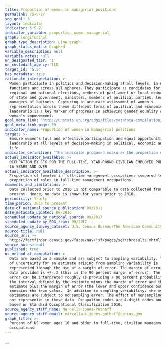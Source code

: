 ```yaml
---
title: Proportion of women in managerial positions
permalink: /5-5-2/
sdg_goal: 5
layout: indicator
indicator: 5.5.2
indicator_variable: proportion_women_managerial
graph: longitudinal
graph_type_description: Line graph
graph_status_notes: Graphed
variable_description: null
variable_notes: null
un_designated_tier: '1'
un_custodial_agency: ILO
target_id: '5.5'
has_metadata: true
rationale_interpretation: >-
  Women participate in politics and decision-making at all levels, in different
  functions and across all spheres. They participate as candidates for local,
  regional and national elections, members of parliament or local council, heads
  of state and government, ministers, members of political parties, leaders and
  managers of business. Capturing an accurate assessment of women's
  representation across these different forms of political and economic
  leadership is a key marker of progress in achieving gender equality and
  women's empowerment.
goal_meta_link: 'http://unstats.un.org/sdgs/files/metadata-compilation/Metadata-Goal-5.pdf'
goal_meta_link_page: 19
indicator_name: Proportion of women in managerial positions
target: >-
  Ensure women's full and effective participation and equal opportunities for
  leadership at all levels of decision-making in political, economic and public
  life
indicator_definition: "The indicator proposed measures the proportion of women in leadership positions across a number of areas, including: \tin the executive branch of government: \t\tNumber of women Heads of State and Governments as a percentage of total (Tier 1) \t\tNumber of ministerial positions that are held by women as a percentage of total (Tier 1 ' part of Minimum set of gender indicators) \t\tNumber of leadership positions held by women in local governments as a percentage of total (Tier 3) \tin the legislative branch of government: \t\tNumber of seats in national parliaments held by women as a percentage of total (Tier 1 ' part of Minimum set of gender indicators) \tin the judiciary branch of government and law enforcement: \t\tNumber of women judges as a percentage of total (Tier 2 - ' part of Minimum set of gender indicators) \t\tNumber of women police officers as a percentage of total (Tier 2 ' part of Minimum set of gender indicators) ; and \tthe share of managers in public and private sector enterprises that are women (Tier 1 ' part of Minimum set of gender indicators). Some of these data are already collected while others need further development. For example, UN Women routinely collects data on women Heads of State and Government; the Inter-Parliamentary Union (IPU) regularly collects data on the proportion of women ministers and in parliaments; indicators on women in law enforcement are also readily available; and ILO regularly publishes data on women managers using data from national labour force surveys. Data on women's political participation at the local level have not been as systematically collected at the global level. Measuring women's participation in local government is important, however, because of the responsibilities of local governments and the significantly higher number of opportunities (that is, seats) available to women candidates at this level. To measure women's representation in local governments, methodologies and standards are currently being developed by UN Women and United Cities and Local Governments (UCLG)."
actual_indicator_available: >-
  OCCUPATION BY SEX FOR THE FULL-TIME, YEAR-ROUND CIVILIAN EMPLOYED POPULATION
  16 YEARS AND OVER
actual_indicator_available_description: >-
  Proportion of females in full-time management occupations compared to
  proportion of males in full-time management occupations.
comments_and_limitations: >-
  Data collected prior to 2010 is not comparable to data collected from 2010 to
  present. Hence, no data is shown for years prior to 2010.
periodicity: Yearly
time_period: 2010 to present
date_of_national_source_publication: 09/2011
date_metadata_updated: 09/2016
scheduled_update_by_national_source: 09/2017
scheduled_update_by_SDG_team: 09/2017
source_agency_survey_dataset: U.S. Census Bureau/The American Community Survey/Table S2402
source_title: null
source_url: >-
  http://factfinder.census.gov/faces/nav/jsf/pages/searchresults.xhtml?refresh=t#none
source_notes: null
published: true
us_method_of_computation: >-
  Data are based on a sample and are subject to sampling variability. The degree
  of uncertainty for an estimate arising from sampling variability is
  represented through the use of a margin of error. The margin of error for the
  data provided is +/-.2 (this is the 90 percent margin of error). The margin of
  error can be interpreted roughly as providing a 90 percent probability that
  the interval defined by the estimate minus the margin of error and the
  estimate plus the margin of error (the lower and upper confidence bounds)
  contains the true value.  In addition to sampling variability, the ACS
  estimates are subject to nonsampling error. The effect of nonsampling error is
  not represented in these data. Occupation codes are 4-digit codes and are
  based on Standard Occupational Classification 2010.
source_agency_staff_name: Marcella Jones-Puthoff
source_agency_staff_email: marcella.s.jones-puthoff@census.gov
graph_title: >-
  Percent of US women ages 16 and older in full-time, civilian management
  occupations
---
```

__

